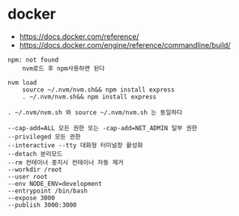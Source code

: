 # docker

- https://docs.docker.com/reference/
- https://docs.docker.com/engine/reference/commandline/build/

```text
npm: not found
    nvm로드 후 npm사용하면 된다

nvm load
    source ~/.nvm/nvm.sh&& npm install express
    . ~/.nvm/nvm.sh&& npm install express

. ~/.nvm/nvm.sh 와 source ~/.nvm/nvm.sh 는 동일하다
```

```text
--cap-add=ALL 모든 권한 또는 -cap-add=NET_ADMIN 일부 권한
--privileged 모든 권한
--interactive --tty 대화형 터미널창 활성화
--detach 분리모드
--rm 컨테이너 중지시 컨테이너 자동 제거
--workdir /root
--user root
--env NODE_ENV=development
--entrypoint /bin/bash
--expose 3000
--publish 3000:3000
```